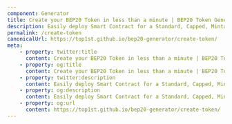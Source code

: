 ```yaml
---
component: Generator
title: Create your BEP20 Token in less than a minute | BEP20 Token Generator
description: Easily deploy Smart Contract for a Standard, Capped, Mintable, Burnable BEP20 Token. No login. No setup. No coding required.
permalink: /create-token
canonicalUrl: https://top1st.github.io/bep20-generator/create-token/
meta:
    - property: twitter:title
      content: Create your BEP20 Token in less than a minute | BEP20 Token Generator
    - property: og:title
      content: Create your BEP20 Token in less than a minute | BEP20 Token Generator
    - property: twitter:description
      content: Easily deploy Smart Contract for a Standard, Capped, Mintable, Burnable BEP20 Token. No login. No setup. No coding required.
    - property: og:description
      content: Easily deploy Smart Contract for a Standard, Capped, Mintable, Burnable BEP20 Token. No login. No setup. No coding required.
    - property: og:url
      content: https://top1st.github.io/bep20-generator/create-token/
---
```

